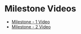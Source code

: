 # Milestone Videos
- [Milestone - 1 Video](https://drive.google.com/file/d/1Ug9n03oP5VGNXCtAxphHQb8HWus6dcWE/view?usp=sharing)
- [Milestone - 2 Video](https://youtu.be/x2p_cSkKofY)